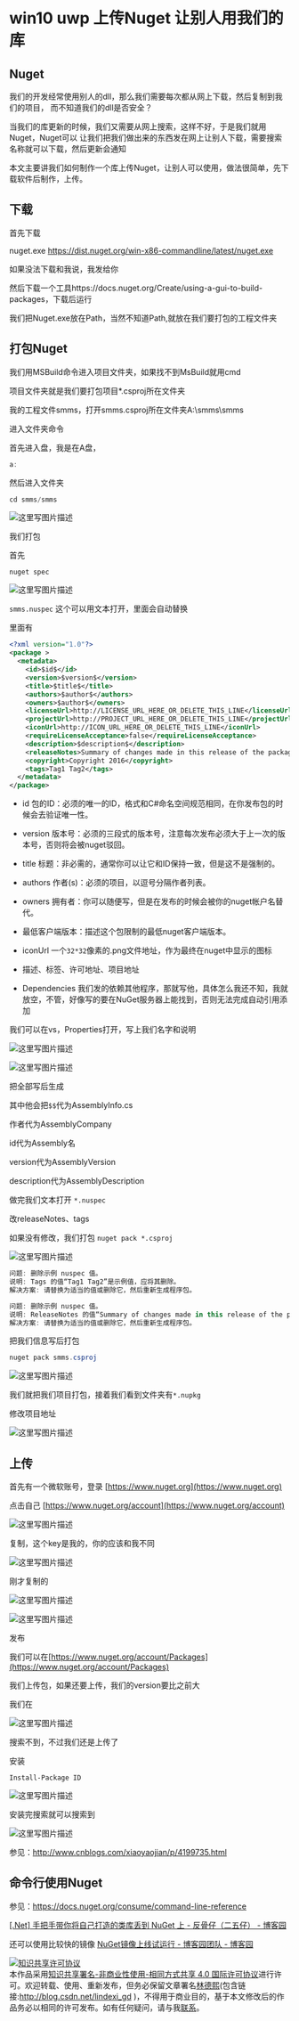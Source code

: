 # win10 uwp 上传Nuget 让别人用我们的库

## Nuget


我们的开发经常使用别人的dll，那么我们需要每次都从网上下载，然后复制到我们的项目，
而不知道我们的dll是否安全？

当我们的库更新的时候，我们又需要从网上搜索，这样不好，于是我们就用Nuget，Nuget可以
让我们把我们做出来的东西发在网上让别人下载，需要搜索名称就可以下载，然后更新会通知

本文主要讲我们如何制作一个库上传Nuget，让别人可以使用，做法很简单，先下载软件后制作，上传。
<!--more-->

<div id="toc"></div>


## 下载

首先下载

nuget.exe https://dist.nuget.org/win-x86-commandline/latest/nuget.exe

如果没法下载和我说，我发给你

然后下载一个工具https://docs.nuget.org/Create/using-a-gui-to-build-packages，下载后运行

我们把Nuget.exe放在Path，当然不知道Path,就放在我们要打包的工程文件夹


## 打包Nuget

我们用MSBuild命令进入项目文件夹，如果找不到MsBuild就用cmd

项目文件夹就是我们要打包项目*.csproj所在文件夹

我的工程文件smms，打开smms.csproj所在文件夹A:\smms\smms

进入文件夹命令

首先进入盘，我是在A盘，

```csharp
a:
```

然后进入文件夹

```csharp
cd smms/smms
```

![这里写图片描述](http://img.blog.csdn.net/20160705153953828)

我们打包

首先

`nuget spec`

![这里写图片描述](http://img.blog.csdn.net/20160705154308176)

`smms.nuspec` 这个可以用文本打开，里面会自动替换

里面有

```xml
<?xml version="1.0"?>
<package >
  <metadata>
    <id>$id$</id>
    <version>$version$</version>
    <title>$title$</title>
    <authors>$author$</authors>
    <owners>$author$</owners>
    <licenseUrl>http://LICENSE_URL_HERE_OR_DELETE_THIS_LINE</licenseUrl>
    <projectUrl>http://PROJECT_URL_HERE_OR_DELETE_THIS_LINE</projectUrl>
    <iconUrl>http://ICON_URL_HERE_OR_DELETE_THIS_LINE</iconUrl>
    <requireLicenseAcceptance>false</requireLicenseAcceptance>
    <description>$description$</description>
    <releaseNotes>Summary of changes made in this release of the package.</releaseNotes>
    <copyright>Copyright 2016</copyright>
    <tags>Tag1 Tag2</tags>
  </metadata>
</package>
```

- id 
  包的ID：必须的唯一的ID，格式和C#命名空间规范相同，在你发布包的时候会去验证唯一性。

- version 
  版本号：必须的三段式的版本号，注意每次发布必须大于上一次的版本号，否则将会被nuget驳回。

- title 
  标题：非必需的，通常你可以让它和ID保持一致，但是这不是强制的。

- authors
  作者(s)：必须的项目，以逗号分隔作者列表。

- owners 
  拥有者：你可以随便写，但是在发布的时候会被你的nuget帐户名替代。

- 最低客户端版本：描述这个包限制的最低nuget客户端版本。

- iconUrl
  一个`32*32`像素的.png文件地址，作为最终在nuget中显示的图标

- 描述、标签、许可地址、项目地址

- Dependencies
  我们发的依赖其他程序，那就写他，具体怎么我还不知，我就放空，不管，好像写的要在NuGet服务器上能找到，否则无法完成自动引用添加

我们可以在vs，Properties打开，写上我们名字和说明

![这里写图片描述](http://img.blog.csdn.net/20160705154334553)

![这里写图片描述](http://img.blog.csdn.net/20160705154345051)

把全部写后生成

其中他会把`$$`代为AssemblyInfo.cs 

作者代为AssemblyCompany

id代为Assembly名

version代为AssemblyVersion

description代为AssemblyDescription

做完我们文本打开 `*.nuspec`

改releaseNotes、tags

如果没有修改，我们打包 `nuget pack *.csproj`

![这里写图片描述](http://img.blog.csdn.net/20160705154419364)

```csharp
问题: 删除示例 nuspec 值。
说明: Tags 的值“Tag1 Tag2”是示例值，应将其删除。
解决方案: 请替换为适当的值或删除它，然后重新生成程序包。

问题: 删除示例 nuspec 值。
说明: ReleaseNotes 的值“Summary of changes made in this release of the package.”是示例值，应将其删除。
解决方案: 请替换为适当的值或删除它，然后重新生成程序包。
```

把我们信息写后打包

```csharp
nuget pack smms.csproj
```

![这里写图片描述](http://img.blog.csdn.net/20160705154443317)

我们就把我们项目打包，接着我们看到文件夹有`*.nupkg`

修改项目地址

![这里写图片描述](http://img.blog.csdn.net/20160705154503646)


## 上传

首先有一个微软账号，登录 [https://www.nuget.org](https://www.nuget.org)

点击自己 [https://www.nuget.org/account](https://www.nuget.org/account)

![这里写图片描述](http://img.blog.csdn.net/20160705154531195)

复制，这个key是我的，你的应该和我不同

![这里写图片描述](http://img.blog.csdn.net/20160705154957007)

刚才复制的

![这里写图片描述](http://img.blog.csdn.net/20160705154606068)

![这里写图片描述](http://img.blog.csdn.net/20160705154624787)

发布

我们可以在[https://www.nuget.org/account/Packages](https://www.nuget.org/account/Packages)

我们上传包，如果还要上传，我们的version要比之前大

我们在

![这里写图片描述](http://img.blog.csdn.net/20160705155015936)

搜索不到，不过我们还是上传了

安装

`Install-Package ID`

![这里写图片描述](http://img.blog.csdn.net/20160705155205298)

安装完搜索就可以搜索到

![这里写图片描述](http://img.blog.csdn.net/20160705155225430)

参见：http://www.cnblogs.com/xiaoyaojian/p/4199735.html

## 命令行使用Nuget

参见：https://docs.nuget.org/consume/command-line-reference

[[.Net] 手把手带你将自己打造的类库丢到 NuGet 上 - 反骨仔（二五仔） - 博客园](http://www.cnblogs.com/liqingwen/p/5859236.html)

还可以使用比较快的镜像 [NuGet镜像上线试运行 - 博客园团队 - 博客园](http://www.cnblogs.com/cmt/p/nuget-mirror.html)

<a rel="license" href="http://creativecommons.org/licenses/by-nc-sa/4.0/"><img alt="知识共享许可协议" style="border-width:0" src="https://i.creativecommons.org/l/by-nc-sa/4.0/88x31.png" /></a><br />本作品采用<a rel="license" href="http://creativecommons.org/licenses/by-nc-sa/4.0/">知识共享署名-非商业性使用-相同方式共享 4.0 国际许可协议</a>进行许可。欢迎转载、使用、重新发布，但务必保留文章署名[林德熙](http://blog.csdn.net/lindexi_gd)(包含链接:http://blog.csdn.net/lindexi_gd )，不得用于商业目的，基于本文修改后的作品务必以相同的许可发布。如有任何疑问，请与我[联系](mailto:lindexi_gd@163.com)。

